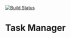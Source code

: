 [![Build Status](https://img.shields.io/endpoint.svg?url=https%3A%2F%2Factions-badge.atrox.dev%2Falex-solovyev%2Ftask-manager%2Fbadge%3Fref%3Ddevelop&style=flat)](https://actions-badge.atrox.dev/alex-solovyev/task-manager/goto?ref=develop)
# Task Manager
